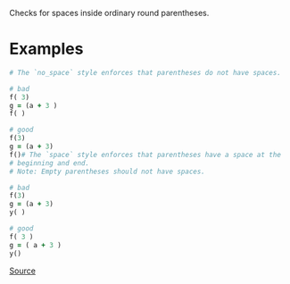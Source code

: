 
Checks for spaces inside ordinary round parentheses.

# Examples

```ruby
# The `no_space` style enforces that parentheses do not have spaces.

# bad
f( 3)
g = (a + 3 )
f( )

# good
f(3)
g = (a + 3)
f()# The `space` style enforces that parentheses have a space at the
# beginning and end.
# Note: Empty parentheses should not have spaces.

# bad
f(3)
g = (a + 3)
y( )

# good
f( 3 )
g = ( a + 3 )
y()
```

[Source](http://www.rubydoc.info/gems/rubocop/RuboCop/Cop/Layout/SpaceInsideParens)